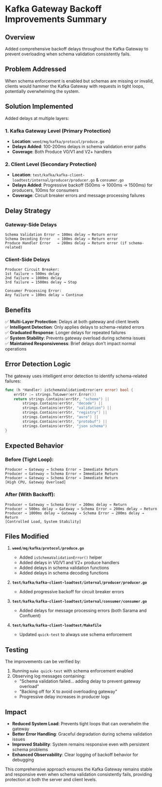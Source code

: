 # Kafka Gateway Backoff Improvements Summary

## Overview
Added comprehensive backoff delays throughout the Kafka Gateway to prevent overloading when schema validation consistently fails.

## Problem Addressed
When schema enforcement is enabled but schemas are missing or invalid, clients would hammer the Kafka Gateway with requests in tight loops, potentially overwhelming the system.

## Solution Implemented
Added delays at multiple layers:

### 1. **Kafka Gateway Level** (Primary Protection)
- **Location**: `weed/mq/kafka/protocol/produce.go`
- **Delays Added**: 100-200ms delays in schema validation error paths
- **Coverage**: Both Produce V0/V1 and V2+ handlers

### 2. **Client Level** (Secondary Protection)
- **Location**: `test/kafka/kafka-client-loadtest/internal/producer/producer.go` & `consumer.go`
- **Delays Added**: Progressive backoff (500ms → 1000ms → 1500ms) for producers, 100ms for consumers
- **Coverage**: Circuit breaker errors and message processing failures

## Delay Strategy

### Gateway-Side Delays
```
Schema Validation Error → 100ms delay → Return error
Schema Decoding Error   → 100ms delay → Return error  
Produce Handler Error   → 200ms delay → Return error (if schema-related)
```

### Client-Side Delays
```
Producer Circuit Breaker:
1st failure → 500ms delay
2nd failure → 1000ms delay  
3rd failure → 1500ms delay → Stop

Consumer Processing Error:
Any failure → 100ms delay → Continue
```

## Benefits

✅ **Multi-Layer Protection**: Delays at both gateway and client levels  
✅ **Intelligent Detection**: Only applies delays to schema-related errors  
✅ **Graduated Response**: Longer delays for repeated failures  
✅ **System Stability**: Prevents gateway overload during schema issues  
✅ **Maintained Responsiveness**: Brief delays don't impact normal operations  

## Error Detection Logic

The gateway uses intelligent error detection to identify schema-related failures:

```go
func (h *Handler) isSchemaValidationError(err error) bool {
    errStr := strings.ToLower(err.Error())
    return strings.Contains(errStr, "schema") ||
        strings.Contains(errStr, "decode") ||
        strings.Contains(errStr, "validation") ||
        strings.Contains(errStr, "registry") ||
        strings.Contains(errStr, "avro") ||
        strings.Contains(errStr, "protobuf") ||
        strings.Contains(errStr, "json schema")
}
```

## Expected Behavior

### Before (Tight Loop):
```
Producer → Gateway → Schema Error → Immediate Return
Producer → Gateway → Schema Error → Immediate Return  
Producer → Gateway → Schema Error → Immediate Return
[High CPU, Gateway Overload]
```

### After (With Backoff):
```
Producer → Gateway → Schema Error → 200ms delay → Return
Producer → 500ms delay → Gateway → Schema Error → 200ms delay → Return
Producer → 1000ms delay → Gateway → Schema Error → 200ms delay → Return
[Controlled Load, System Stability]
```

## Files Modified

1. **`weed/mq/kafka/protocol/produce.go`**
   - Added `isSchemaValidationError()` helper
   - Added delays in V0/V1 and V2+ produce handlers
   - Added delays in schema validation functions
   - Added delays in schema decoding functions

2. **`test/kafka/kafka-client-loadtest/internal/producer/producer.go`**
   - Added progressive backoff for circuit breaker errors

3. **`test/kafka/kafka-client-loadtest/internal/consumer/consumer.go`**
   - Added delays for message processing errors (both Sarama and Confluent)

4. **`test/kafka/kafka-client-loadtest/Makefile`**
   - Updated `quick-test` to always use schema enforcement

## Testing

The improvements can be verified by:

1. Running `make quick-test` with schema enforcement enabled
2. Observing log messages containing:
   - "Schema validation failed... adding delay to prevent gateway overload"
   - "Backing off for X to avoid overloading gateway"
   - Progressive delay increases in producer logs

## Impact

- **Reduced System Load**: Prevents tight loops that can overwhelm the gateway
- **Better Error Handling**: Graceful degradation during schema validation issues  
- **Improved Stability**: System remains responsive even with persistent schema problems
- **Enhanced Observability**: Clear logging of backoff behavior for debugging

This comprehensive approach ensures the Kafka Gateway remains stable and responsive even when schema validation consistently fails, providing protection at both the server and client levels.
